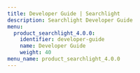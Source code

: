 ```yaml
---
title: Developer Guide | Searchlight
description: Searchlight Developer Guide
menu:
  product_searchlight_4.0.0:
    identifier: developer-guide
    name: Developer Guide
    weight: 40
menu_name: product_searchlight_4.0.0
---
```

